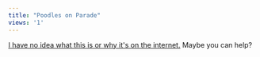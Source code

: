 ```yaml
---
title: "Poodles on Parade"
views: '1'
---
```

<p><a href="https://home.comcast.net/~adampsyche/poodle_fitness.mov">I have no idea what this is or why it's on the internet.</a>  Maybe you can help?</p>
